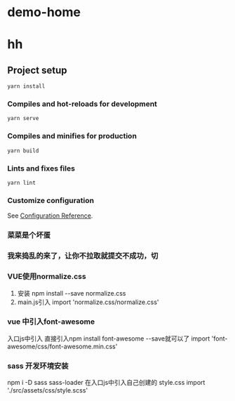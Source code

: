 # demo-home

# hh

## Project setup
```
yarn install
```

### Compiles and hot-reloads for development
```
yarn serve
```

### Compiles and minifies for production
```
yarn build
```

### Lints and fixes files
```
yarn lint
```

### Customize configuration
See [Configuration Reference](https://cli.vuejs.org/config/).

### 菜菜是个坏蛋
### 我来捣乱的来了，让你不拉取就提交不成功，切

### VUE使用normalize.css
1. 安装
npm install --save normalize.css
1. main.js引入
import 'normalize.css/normalize.css'

### vue 中引入font-awesome

入口js中引入
直接引入npm install font-awesome --save就可以了
import 'font-awesome/css/font-awesome.min.css' 

### sass 开发环境安装
npm i -D sass sass-loader
在入口js中引入自己创建的 style.css
import './src/assets/css/style.scss'
